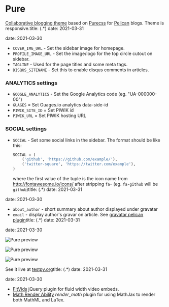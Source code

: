 Pure
====

[Collaborative blogging theme](http://purepelican.com) based on [Purecss](http:purecss.io) for [Pelican](http://docs.getpelican.com/) blogs.
Theme is responsive.title: (.*)
date: 2021-03-31

date: 2021-03-30

* `COVER_IMG_URL` - Set the sidebar image for homepage.
* `PROFILE_IMAGE_URL` - Set the image/logo for the top circle cutout on sidebar.
* `TAGLINE` - Used for the page titles and some meta tags.
* `DISQUS_SITENAME` - Set this to enable disqus comments in articles.

### ANALYTICS settings

* `GOOGLE_ANALYTICS` - Set the Google Analytics code (eg. "UA-000000-00")
* `GUAGES` = Set Guages.io analytics data-side-id
* `PIWIK_SITE_ID` = Set PIWIK id
* `PIWIK_URL` = Set PIWIK hosting URL

### SOCIAL settings

* `SOCIAL` - Set some social links in the sidebar. The format should be like this:

    ```python
    SOCIAL = (
        ('github', 'https://github.com/example/'),
        ('twitter-square', 'https://twitter.com/example'),
    )
    ```
    where the first value of the tuple is the icon name from http://fontawesome.io/icons/ after stripping `fa-` (eg. `fa-github` will be `github`)title: (.*)
date: 2021-03-31

date: 2021-03-30
* `about_author` - short summary about author displayed under gravatar
* `email` - display author's gravar on article. See [gravatar pelican plugin](https://github.com/getpelican/pelican-plugins/tree/master/gravatar)title: (.*)
date: 2021-03-31

date: 2021-03-30

![Pure preview](http://i.imgur.com/lqCJVrF.png)

![Pure preview](http://i.imgur.com/eCUsyGk.png)

![Pure preview](http://i.imgur.com/RkYxMIl.png)

See it live at [testpy.org](http://testpy.org/)title: (.*)
date: 2021-03-31

date: 2021-03-30
* [FitVids](https://github.com/davatron5000/FitVids.js) jQuery plugin for fluid width video embeds.
* [Math Render Ability](https://github.com/getpelican/pelican-plugins/tree/master/render_math) *render_math* plugin for using MathJax to render both MathML and LaTex.
